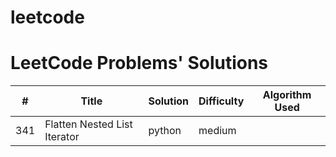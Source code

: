 # leetcode
# LeetCode Problems' Solutions

| # | Title | Solution | Difficulty | Algorithm Used |
| -------- | -------- | -------- | -------- | --------|
| 341 | Flatten Nested List Iterator | python | medium | |
